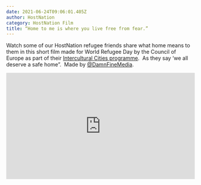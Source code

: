 ```yaml
---
date: 2021-06-24T09:06:01.405Z
author: HostNation
category: HostNation Film
title: “Home to me is where you live free from fear.”
---
```

Watch some of our HostNation refugee friends share what home means to them in this short film made for World Refugee Day by the Council of Europe as part of their [Intercultural Cities programme](https://www.coe.int/en/web/interculturalcities/world-refugee-day-2021).  As they say ‘we all deserve a safe home”.  Made by [@DamnFineMedia](https://www.damnfinemedia.co.uk/).



<div style="max-width:600px;margin:0 auto"><div style="position:relative;padding-bottom:56.25%"><iframe src="https://player.vimeo.com/video/563206061?title=0&amp;byline=0&amp;portrait=0" frameBorder="0" allowfullscreen="" style="position:absolute;top:0;left:0;width:100%;height:100%"></iframe></div></div>